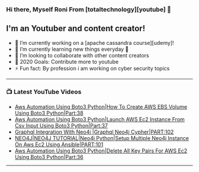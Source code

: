 ### Hi there, Myself Roni From [totaltechnology][youtube] 👋

## I'm an Youtuber and content creator!
- 🔭 I’m currently working on a [apache cassandra course][udemy]!
- 🌱 I’m currently learning new things everyday 🤣
- 👯 I’m looking to collaborate with other content creators
- 🥅 2020 Goals: Contribute more to youtube
- ⚡ Fun fact: By profession i am working on cyber security topics



---

### 📺 Latest YouTube Videos
<!-- YOUTUBE:START -->
- [Aws Automation Using Boto3 Python|How To Create AWS EBS Volume Using Boto3 Python|Part:38](https://www.youtube.com/watch?v=oNwcSQ5eayg)
- [Aws Automation Using Boto3 Python|Launch AWS Ec2 Instance From Csv Input Using Boto3 Python|Part:37](https://www.youtube.com/watch?v=F6GdRVa-YWE)
- [Graphql Integration With Neo4j |Graphql Neo4j Cypher|PART:102](https://www.youtube.com/watch?v=iPOpHfCfWSk)
- [NEO4J|NEO4J TUTORIAL|Neo4j Python|Setup Multiple Neo4j Instance On Aws Ec2 Using Ansible|PART:101](https://www.youtube.com/watch?v=6-jP3R05Sx8)
- [Aws Automation Using Boto3 Python|Delete All Key Pairs For AWS Ec2 Using Boto3 Python|Part:36](https://www.youtube.com/watch?v=Q33GHT7wV0w)
<!-- YOUTUBE:END -->

---


